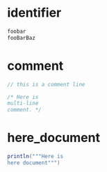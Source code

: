 # identifier
```scala
foobar
fooBarBaz
```

# comment
```scala
// this is a comment line

/* Here is
multi-line
comment. */
```

# here_document
```scala
println("""Here is
here document""")
```

